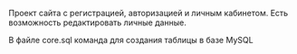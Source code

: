Проект сайта с регистрацией, авторизацией и личным кабинетом.
Есть возможность редактировать личные данные.

В файле core.sql команда для создания таблицы в базе MySQL
